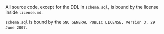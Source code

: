 All source code, except for the DDL in `schema.sql`, is bound by the license inside `license.md`.

`schema.sql` is bound by the `GNU GENERAL PUBLIC LICENSE, Version 3, 29 June 2007`.

